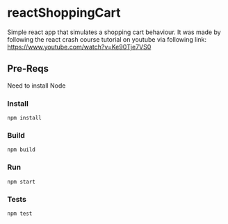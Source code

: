 # reactShoppingCart
Simple react app that simulates a shopping cart behaviour. 
It was made by following the react crash course tutorial on youtube via following link:
https://www.youtube.com/watch?v=Ke90Tje7VS0

## Pre-Reqs
Need to install Node

### Install
`npm install`

### Build
`npm build`

### Run
`npm start`

### Tests
`npm test`
